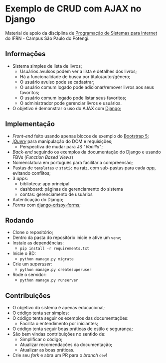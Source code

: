 # Exemplo de CRUD com AJAX no Django
Material de apoio da disciplina de [Programação de Sistemas para Internet](https://dvcirilo.github.io/psi-ifrn) do IFRN - Campus São Paulo do Potengi.

## Informações
- Sistema simples de lista de livros;
    - Usuários avulsos podem ver a lista e detalhes dos livros;
    - Há a funcionalidade de busca por titulo/autor/gênero;
    - O usuário avulso pode se cadastrar;
    - O usuário comum logado pode adicionar/remover livros aos seus favoritos;
    - O usuário comum logado pode listar seus favoritos;
    - O administrador pode gerenciar livros e usuários.
- O objetivo é demonstrar o uso do AJAX com [Django](https://www.djangoproject.com/);

## Implementação
- *Front-end* feito usando apenas blocos de exemplo do [Bootstrap 5](https://getbootstrap.com/);
- [*jQuery*](https://jquery.com/) para manipulação do DOM e requisições;
    - Perspectiva de mudar para JS "*Vanilla*";
- *Back-end* seguindo os exemplos da documentação do Django e usando FBVs (*Function Based Views*)
- Nomenclatura em português para facilitar a compreensão;
- Pastas de `templates` e `static` na raiz, com sub-pastas para cada *app*, evitando conflitos;
- 3 *apps*:
    - biblioteca: app principal
    - dashboard: páginas de gerenciamento do sistema
    - contas: gerenciamento de usuários
- Autenticação do Django;
- *Forms* com [django-crispy-forms](https://github.com/django-crispy-forms/django-crispy-forms);

## Rodando
- Clone o repositório;
- Dentro da pasta do repositório inicie e ative um `venv`;
- Instale as dependências:
    - `pip install -r requirements.txt`
- Inicie o BD:
    - `python manage.py migrate`
- Crie um *superuser*:
    - `python manage.py createsuperuser`
- Rode o servidor:
    - `python manage.py runserver`

## Contribuições
- O objetivo do sistema é apenas educacional;
- O código tenta ser simples;
- O código tenta seguir os exemplos das documentações:
    - Facilita o entendimento por iniciantes;
- O código tenta seguir boas práticas de estilo e segurança;
- São bem vindas contribuições no sentido de:
    - Simplificar o código;
    - Atualizar recomendações da documentação;
    - Atualizar as boas práticas.
- Crie seu *fork* e abra um PR para o *branch* `dev`!

